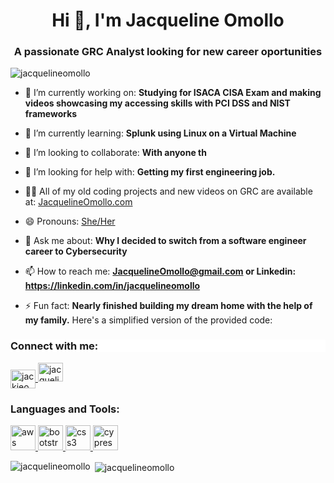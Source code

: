 <h1 align="center">Hi 👋, I'm Jacqueline Omollo</h1>
<h3 align="center">A passionate GRC Analyst looking for new career oportunities</h3>

<p align="left"> <img src="https://komarev.com/ghpvc/?username=jacquelineomollo" alt="jacquelineomollo" /> </p>

- 🔭 I’m currently working on: **Studying for ISACA CISA Exam and making videos showcasing my accessing skills with PCI DSS and NIST frameworks**

- 🌱 I’m currently learning: **Splunk using Linux on a Virtual Machine**

- 👯 I’m looking to collaborate: **With anyone th**

- 🤝 I’m looking for help with: **Getting my first engineering job.**

- 👨‍💻 All of my old coding projects and new videos on GRC are available at: [JacquelineOmollo.com](JacquelineOmollo.com)

- 😄 Pronouns: [She/Her](She/Her)

- 💬 Ask me about: **Why I decided to switch from a software engineer career to Cybersecurity**

- 📫 How to reach me: **JacquelineOmollo@gmail.com or Linkedin: https://linkedin.com/in/jacquelineomollo**

- ⚡ Fun fact: **Nearly finished building my dream home with the help of my family.**
Here's a simplified version of the provided code:

<div style="text-align: left;">
  <h3 style="text-align: left; background-color: white;">Connect with me:</h3>
  <a href="https://twitter.com/jackieomollo" target="blank">
    <img align="center" src="https://cdn.jsdelivr.net/npm/simple-icons@3.0.1/icons/twitter.svg" alt="jackieomollo" height="30" width="40" />
  </a>
  <a href="https://linkedin.com/in/jacquelineomollo" target="blank">
    <img src="https://cdn.jsdelivr.net/gh/devicons/devicon@v2.15.1/devicon.min.css" alt="jacquelineomollo" height="30" width="40" />
  </a>
</div>

<div style="text-align: left;">
  <h3 style="text-align: left;">Languages and Tools:</h3>
  <p style="text-align: left;">
    <a href="https://aws.amazon.com" target="_blank">
      <img src="https://cdn.jsdelivr.net/gh/devicons/devicon/icons/amazonwebservices/amazonwebservices-original-wordmark.svg" alt="aws" width="40" height="40" />
    </a>
    <a href="https://getbootstrap.com" target="_blank">
      <img src="https://cdn.jsdelivr.net/gh/devicons/devicon/icons/bootstrap/bootstrap-plain.svg" alt="bootstrap" width="40" height="40" />
    </a>
    <a href="https://www.w3schools.com/css/" target="_blank">
      <img src="https://cdn.jsdelivr.net/gh/devicons/devicon/icons/css3/css3-original-wordmark.svg" alt="css3" width="40" height="40" />
    </a>
    <a href="https://www.cypress.io" target="_blank">
      <img src="https://raw.githubusercontent.com/simple-icons/simple-icons/6e46ec1fc23b60c8fd0d2f2ff46db82e16dbd75f/icons/cypress.svg" alt="cypress" width="40" height="40" />
    </a>
    <!-- Add more icons here as needed -->
  </p>
</div>



<p><img align="left" src="https://github-readme-stats.vercel.app/api/top-langs/?username=jacquelineomollo&layout=compact" alt="jacquelineomollo" /></p>

<p>&nbsp;<img align="center" src="https://github-readme-stats.vercel.app/api?username=jacquelineomollo&show_icons=true" alt="jacquelineomollo" /></p>

